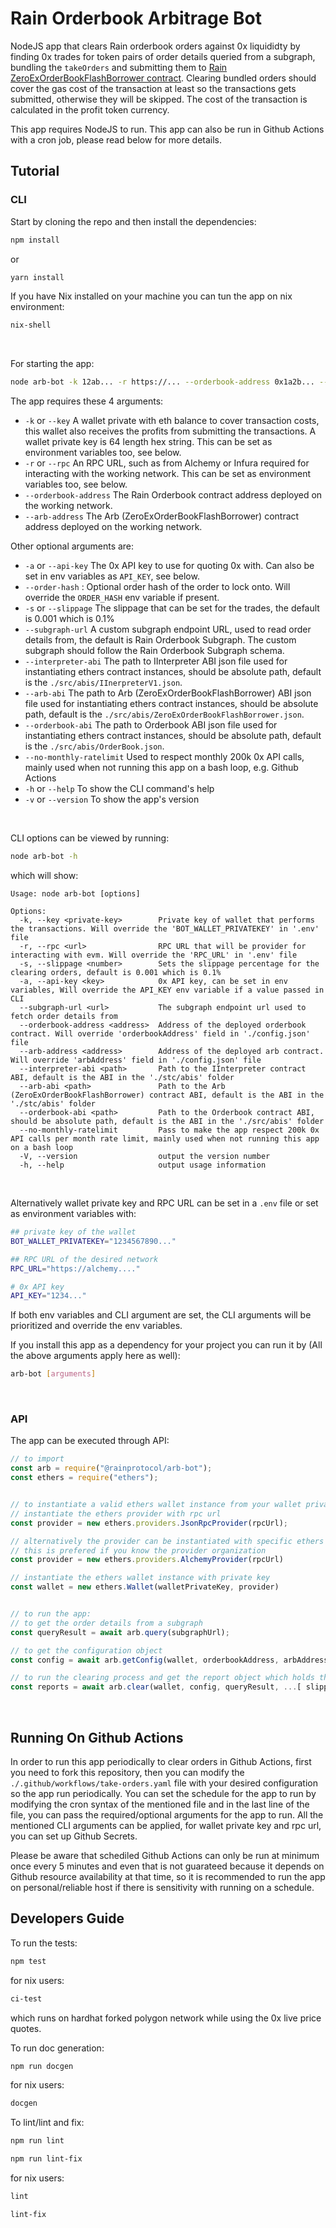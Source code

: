 # Rain Orderbook Arbitrage Bot
NodeJS app that clears Rain orderbook orders against 0x liquididty by finding 0x trades for token pairs of order details queried from a subgraph, bundling the `takeOrders` and submitting them to [Rain ZeroExOrderBookFlashBorrower contract](https://github.com/rainprotocol/rain.orderbook.flashborrower.zeroex).
Clearing bundled orders should cover the gas cost of the transaction at least so the transactions gets submitted, otherwise they will be skipped.
The cost of the transaction is calculated in the profit token currency.

This app requires NodeJS to run.
This app can also be run in Github Actions with a cron job, please read below for more details.

## Tutorial
### CLI
Start by cloning the repo and then install the dependencies:
```bash
npm install
```
or
```bash
yarn install
```
If you have Nix installed on your machine you can tun the app on nix environment:
```bash
nix-shell
```
<br>

For starting the app:
```bash
node arb-bot -k 12ab... -r https://... --orderbook-address 0x1a2b... --arb-address 0xab12... [other optional arguments]
```
The app requires these 4 arguments:
- `-k` or `--key` A wallet private with eth balance to cover transaction costs, this wallet also receives the profits from submitting the transactions. A wallet private key is 64 length hex string. This can be set as environment variables too, see below.
- `-r` or `--rpc` An RPC URL, such as from Alchemy or Infura required for interacting with the working network. This can be set as environment variables too, see below.
- `--orderbook-address` The Rain Orderbook contract address deployed on the working network.
- `--arb-address` The Arb (ZeroExOrderBookFlashBorrower) contract address deployed on the working network.

Other optional arguments are:
- `-a` or `--api-key` The 0x API key to use for quoting 0x with. Can also be set in env variables as `API_KEY`, see below.
- `--order-hash` : Optional order hash of the order to lock onto. Will override the `ORDER_HASH` env variable if present. 
- `-s` or `--slippage` The slippage that can be set for the trades, the default is 0.001 which is 0.1%
- `--subgraph-url` A custom subgraph endpoint URL, used to read order details from, the default is Rain Orderbook Subgraph. The custom subgraph should follow the Rain Orderbook Subgraph schema.
- `--interpreter-abi` The path to IInterpreter ABI json file used for instantiating ethers contract instances, should be absolute path, default is the `./src/abis/IInerpreterV1.json`.
- `--arb-abi` The path to Arb (ZeroExOrderBookFlashBorrower) ABI json file used for instantiating ethers contract instances, should be absolute path, default is the `./src/abis/ZeroExOrderBookFlashBorrower.json`.
- `--orderbook-abi` The path to Orderbook ABI json file used for instantiating ethers contract instances, should be absolute path, default is the `./src/abis/OrderBook.json`.
- `--no-monthly-ratelimit` Used to respect monthly 200k 0x API calls, mainly used when not running this app on a bash loop, e.g. Github Actions
- `-h` or `--help` To show the CLI command's help
- `-v` or `--version` To show the app's version
<br>

CLI options can be viewed by running:
```bash
node arb-bot -h
```
which will show:

    Usage: node arb-bot [options]

    Options:
      -k, --key <private-key>        Private key of wallet that performs the transactions. Will override the 'BOT_WALLET_PRIVATEKEY' in '.env' file
      -r, --rpc <url>                RPC URL that will be provider for interacting with evm. Will override the 'RPC_URL' in '.env' file
      -s, --slippage <number>        Sets the slippage percentage for the clearing orders, default is 0.001 which is 0.1%
      -a, --api-key <key>            0x API key, can be set in env variables, Will override the API_KEY env variable if a value passed in CLI
      --subgraph-url <url>           The subgraph endpoint url used to fetch order details from
      --orderbook-address <address>  Address of the deployed orderbook contract. Will override 'orderbookAddress' field in './config.json' file
      --arb-address <address>        Address of the deployed arb contract. Will override 'arbAddress' field in './config.json' file
      --interpreter-abi <path>       Path to the IInterpreter contract ABI, default is the ABI in the './stc/abis' folder
      --arb-abi <path>               Path to the Arb (ZeroExOrderBookFlashBorrower) contract ABI, default is the ABI in the './stc/abis' folder
      --orderbook-abi <path>         Path to the Orderbook contract ABI, should be absolute path, default is the ABI in the './src/abis' folder
      --no-monthly-ratelimit         Pass to make the app respect 200k 0x API calls per month rate limit, mainly used when not running this app on a bash loop
      -V, --version                  output the version number
      -h, --help                     output usage information
<br>

Alternatively wallet private key and RPC URL can be set in a `.env` file or set as environment variables with:
```bash
## private key of the wallet
BOT_WALLET_PRIVATEKEY="1234567890..."

## RPC URL of the desired network
RPC_URL="https://alchemy...."

# 0x API key
API_KEY="1234..."
```
If both env variables and CLI argument are set, the CLI arguments will be prioritized and override the env variables.

If you install this app as a dependency for your project you can run it by (All the above arguments apply here as well):
```bash
arb-bot [arguments]
```
<br>

### API
The app can be executed through API:
```javascript
// to import
const arb = require("@rainprotocol/arb-bot");
const ethers = require("ethers");


// to instantiate a valid ethers wallet instance from your wallet private key and rpc url:
// instantiate the ethers provider with rpc url
const provider = new ethers.providers.JsonRpcProvider(rpcUrl);

// alternatively the provider can be instantiated with specific ethers API for rpc providers such as Alchemy
// this is prefered if you know the provider organization
const provider = new ethers.providers.AlchemyProvider(rpcUrl)

// instantiate the ethers wallet instance with private key
const wallet = new ethers.Wallet(walletPrivateKey, provider)


// to run the app:
// to get the order details from a subgraph
const queryResult = await arb.query(subgraphUrl);

// to get the configuration object
const config = await arb.getConfig(wallet, orderbookAddress, arbAddress, ...[ arbAbiPath, interpreterAbiPath, orderbookAbiPath ]);

// to run the clearing process and get the report object which holds the report of cleared orders
const reports = await arb.clear(wallet, config, queryResult, ...[ slippage, prioritization ])
```
<br>

## Running On Github Actions
In order to run this app periodically to clear orders in Github Actions, first you need to fork this repository, then you can modify the `./.github/workflows/take-orders.yaml` file with your desired configuration so the app run periodically. You can set the schedule for the app to run by modifying the cron syntax of the mentioned file and in the last line of the file, you can pass the required/optional arguments for the app to run. All the mentioned CLI arguments can be applied, for wallet private key and rpc url, you can set up Github Secrets.

Please be aware that schediled Github Actions can only be run at minimum once every 5 minutes and even that is not guarateed because it depends on Github resource availability at that time, so it is recommended to run the app on personal/reliable host if there is sensitivity with running on a schedule.

## Developers Guide
To run the tests:
```bash
npm test
```
for nix users:
```bash
ci-test
```
which runs on hardhat forked polygon network while using the 0x live price quotes.

To run doc generation:
```bash
npm run docgen
```
for nix users:
```bash
docgen
```

To lint/lint and fix:
```bash
npm run lint
```
```bash
npm run lint-fix
```
for nix users:
```bash
lint
```
```bash
lint-fix
```